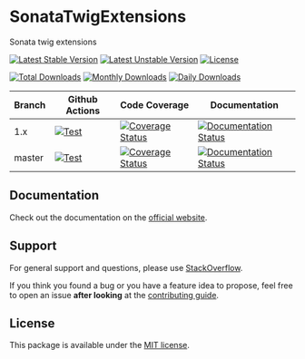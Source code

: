 <!--
DO NOT EDIT THIS FILE!

It's auto-generated by sonata-project/dev-kit package.
-->

# SonataTwigExtensions

Sonata twig extensions

[![Latest Stable Version](https://poser.pugx.org/sonata-project/twig-extensions/v/stable)](https://packagist.org/packages/sonata-project/twig-extensions)
[![Latest Unstable Version](https://poser.pugx.org/sonata-project/twig-extensions/v/unstable)](https://packagist.org/packages/sonata-project/twig-extensions)
[![License](https://poser.pugx.org/sonata-project/twig-extensions/license)](https://packagist.org/packages/sonata-project/twig-extensions)

[![Total Downloads](https://poser.pugx.org/sonata-project/twig-extensions/downloads)](https://packagist.org/packages/sonata-project/twig-extensions)
[![Monthly Downloads](https://poser.pugx.org/sonata-project/twig-extensions/d/monthly)](https://packagist.org/packages/sonata-project/twig-extensions)
[![Daily Downloads](https://poser.pugx.org/sonata-project/twig-extensions/d/daily)](https://packagist.org/packages/sonata-project/twig-extensions)

Branch | Github Actions | Code Coverage | Documentation |
------ | -------------- | ------------- | ------------- |
1.x    | [![Test][test_stable_badge]][test_stable_link]     | [![Coverage Status][coverage_stable_badge]][coverage_stable_link]     | [![Documentation Status][documentation_stable_badge]][documentation_stable_link]     |
master | [![Test][test_unstable_badge]][test_unstable_link] | [![Coverage Status][coverage_unstable_badge]][coverage_unstable_link] | [![Documentation Status][documentation_unstable_badge]][documentation_unstable_link] |

## Documentation

Check out the documentation on the [official website](https://docs.sonata-project.org/projects/twig-extensions).

## Support

For general support and questions, please use [StackOverflow](http://stackoverflow.com/questions/tagged/sonata).

If you think you found a bug or you have a feature idea to propose, feel free to open an issue
**after looking** at the [contributing guide](CONTRIBUTING.md).

## License

This package is available under the [MIT license](LICENSE).

[test_stable_badge]: https://github.com/sonata-project/twig-extensions/workflows/Test/badge.svg?branch=1.x
[test_stable_link]: https://github.com/sonata-project/twig-extensions/actions?query=workflow:test+branch:1.x
[test_unstable_badge]: https://github.com/sonata-project/twig-extensions/workflows/Test/badge.svg?branch=master
[test_unstable_link]: https://github.com/sonata-project/twig-extensions/actions?query=workflow:test+branch:master

[coverage_stable_badge]: https://codecov.io/gh/sonata-project/twig-extensions/branch/1.x/graph/badge.svg
[coverage_stable_link]: https://codecov.io/gh/sonata-project/twig-extensions/branch/1.x
[coverage_unstable_badge]: https://codecov.io/gh/sonata-project/twig-extensions/branch/master/graph/badge.svg
[coverage_unstable_link]: https://codecov.io/gh/sonata-project/twig-extensions/branch/master

[documentation_stable_badge]: https://readthedocs.org/projects/sonata-project-twig-extensions/badge/?version=1.x
[documentation_stable_link]: https://docs.sonata-project.org/projects/twig-extensions/en/1.x/?badge=1.x
[documentation_unstable_badge]: https://readthedocs.org/projects/sonata-project-twig-extensions/badge/?version=master
[documentation_unstable_link]: https://docs.sonata-project.org/projects/twig-extensions/en/master/?badge=master
